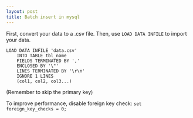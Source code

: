 ```yaml
---
layout: post
title: Batch insert in mysql
---
```


First, convert your data to a .csv file.
Then, use `LOAD DATA INFILE` to import your data.

```
LOAD DATA INFILE 'data.csv'
    INTO TABLE tbl_name
    FIELDS TERMINATED BY ','
    ENCLOSED BY '\"'
    LINES TERMINATED BY '\r\n'
    IGNORE 1 LINES
    (col1, col2, col3...)
```
(Remember to skip the primary key)

To improve performance, disable foreign key check:
```set foreign_key_checks = 0;```
